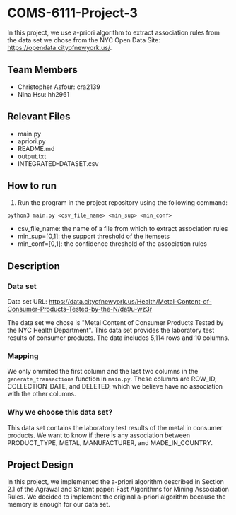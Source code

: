# COMS-6111-Project-3

In this project, we use a-priori algorithm to extract association rules from the data set we chose from the NYC Open Data Site: https://opendata.cityofnewyork.us/.

## Team Members
- Christopher Asfour: cra2139
- Nina Hsu: hh2961

## Relevant Files
- main.py
- apriori.py
- README.md
- output.txt
- INTEGRATED-DATASET.csv

## How to run
1. Run the program in the project repository using the following command:
```
python3 main.py <csv_file_name> <min_sup> <min_conf>
```

- csv_file_name: the name of a file from which to extract association rules
- min_sup=[0,1]: the support threshold of the itemsets
- min_conf=[0,1]: the confidence threshold of the association rules

## Description
### Data set
Data set URL: https://data.cityofnewyork.us/Health/Metal-Content-of-Consumer-Products-Tested-by-the-N/da9u-wz3r

The data set we chose is "Metal Content of Consumer Products Tested by the NYC Health Department". This data set provides the laboratory test results of consumer products. The data includes 5,114 rows and 10 columns.

### Mapping
We only ommited the first column and the last two columns in the `generate_transactions` function in `main.py`. These columns are ROW_ID, COLLECTION_DATE, and DELETED, which we believe have no association with the other columns.

### Why we choose this data set?
This data set contains the laboratory test results of the metal in consumer products. We want to know if there is any association between PRODUCT_TYPE, METAL, MANUFACTURER, and MADE_IN_COUNTRY.

## Project Design
In this project, we implemented the a-priori algorithm described in Section 2.1 of the Agrawal and Srikant paper: Fast Algorithms for Mining Association Rules. We decided to implement the original a-priori algorithm because the memory is enough for our data set.
